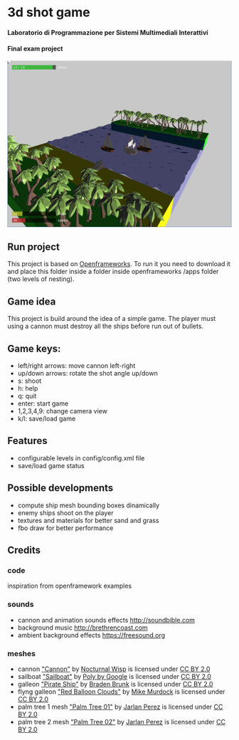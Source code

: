 # 3d shot game


#### Laboratorio di Programmazione per Sistemi Multimediali Interattivi
#### Final exam project


![Game image](/bin/data/images/game_image.png)



## Run project

This project is based on [Openframeworks](https://openframeworks.cc/). 
To run it you need to download it and place this folder inside a folder inside openframeworks /apps folder (two levels of nesting).

## Game idea

This project is build around the idea of a simple game. The player must using a cannon must destroy all the ships before run out of bullets.

## Game keys:

- left/right arrows: move cannon left-right
- up/down arrows: rotate the shot angle up/down
- s: shoot
- h: help
- q: quit
- enter: start game
- 1,2,3,4,9: change camera view
- k/l: save/load game

## Features

- configurable levels in config/config.xml file
- save/load game status

## Possible developments

- compute ship mesh bounding boxes dinamically
- enemy ships shoot on the player
- textures and materials for better sand and grass
- fbo draw for better performance

## Credits

### code 

inspiration from openframework examples

### sounds

- cannon and animation sounds effects
http://soundbible.com
- background music
http://brethrencoast.com
- ambient background effects
https://freesound.org

### meshes

- cannon 
["Cannon"](https://poly.google.com/view/3zj00EtTGtX) by [Nocturnal Wisp](https://poly.google.com/user/2vPOUCHBqBT) is licensed under [CC BY 2.0](https://creativecommons.org/licenses/by/2.0/)
- sailboat
["Sailboat"](https://poly.google.com/view/1d76pfN4Dne) by [Poly by Google](https://poly.google.com/user/4aEd8rQgKu2) is licensed under [CC BY 2.0](https://creativecommons.org/licenses/by/2.0/)
- galleon 
["Pirate Ship"](https://poly.google.com/view/7aHmBgTur3V) by [Braden Brunk](https://poly.google.com/user/8aQJGg9AUJy) is licensed under [CC BY 2.0](https://creativecommons.org/licenses/by/2.0/)
- flyng galleon
["Red Balloon Clouds"](https://poly.google.com/view/0OvZoy1toJH) by [Mike Murdock](https://poly.google.com/user/22gwW1lbqRw) is licensed under [CC BY 2.0](https://creativecommons.org/licenses/by/2.0/)
- palm tree 1 mesh
["Palm Tree 01"](https://poly.google.com/view/3Z-j3UC5jPe) by [Jarlan Perez](https://poly.google.com/user/4lZfAdz3x3X) is licensed under [CC BY 2.0](https://creativecommons.org/licenses/by/2.0/)
- palm tree 2 mesh
["Palm Tree 02"](https://poly.google.com/view/aa6owopxwu5) by [Jarlan Perez](https://poly.google.com/user/4lZfAdz3x3X) is licensed under [CC BY 2.0](https://creativecommons.org/licenses/by/2.0/)





